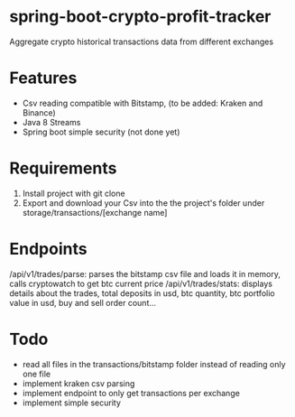 # spring-boot-crypto-profit-tracker
Aggregate crypto historical transactions data from different exchanges

# Features
- Csv reading compatible with Bitstamp, (to be added: Kraken and Binance)
- Java 8 Streams 
- Spring boot simple security (not done yet)

# Requirements 
1. Install project with git clone
2. Export and download your Csv into the the project's folder under storage/transactions/[exchange name]

# Endpoints
/api/v1/trades/parse: parses the bitstamp csv file and loads it in memory, calls cryptowatch to get btc current price
/api/v1/trades/stats: displays details about the trades, total deposits in usd, btc quantity, btc portfolio value in usd, buy and sell order count...

# Todo
- read all files in the transactions/bitstamp folder instead of reading only one file
- implement kraken csv parsing
- implement endpoint to only get transactions per exchange
- implement simple security
